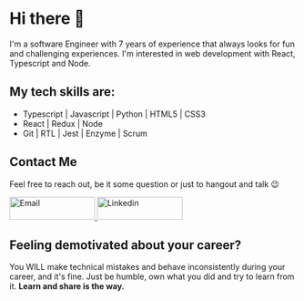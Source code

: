 # Hi there 👋
I'm a software Engineer with 7 years of experience that always looks for fun and challenging experiences. I'm interested in web development with React, Typescript and Node.

## My tech skills are:
<ul>
  <li>Typescript | Javascript | Python | HTML5 | CSS3</li>
  <li>React | Redux | Node</li>
  <li>Git | RTL | Jest | Enzyme | Scrum</li>
</ul>

## Contact Me
<p>Feel free to reach out, be it some question or just to hangout and talk 😉</p>
<a target="_blank" href="mailto:ericmadureira.uesc@gmail.com">
  <img alt="Email" width="150" height="40" src="https://img.shields.io/badge/Gmail-D14836?style=for-the-badge&logo=gmail&logoColor=white" />
</a>
<a target="_blank" href="https://www.linkedin.com/in/eric-madureira/">
  <img alt="Linkedin" width="150" height="40" src="https://img.shields.io/badge/-LinkedIn-%230077B5?style=for-the-badge&logo=linkedin&logoColor=white" />
</a>

## Feeling demotivated about your career?
You WILL make technical mistakes and behave inconsistently during your career, and it's fine. Just be humble, own what you did and try to learn from it. <b>Learn and share is the way.</b>
